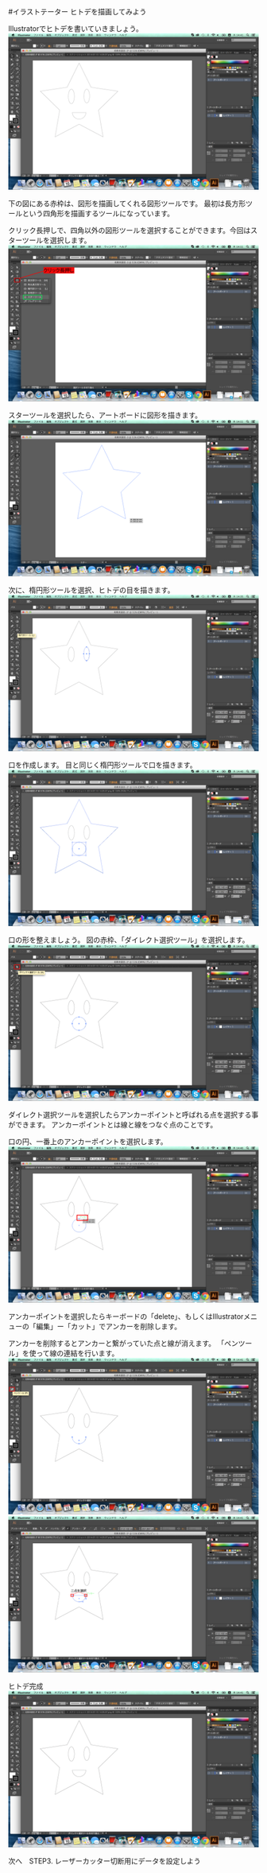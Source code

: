 
#イラストテーター ヒトデを描画してみよう

Illustratorでヒトデを書いていきましょう。
<br>
![](LC-2-22-01.png)

下の図にある赤枠は、図形を描画してくれる図形ツールです。
最初は長方形ツールという四角形を描画するツールになっています。

クリック長押しで、四角以外の図形ツールを選択することができます。今回はスターツールを選択します。
<br>
![](LC-2-22-02.png)

スターツールを選択したら、アートボードに図形を描きます。
<br>
![](LC-2-22-03.png)


次に、楕円形ツールを選択、ヒトデの目を描きます。
<br>
![](LC-2-22-04.png)


口を作成します。
目と同じく楕円形ツールで口を描きます。
<br>
![](LC-2-22-05.png)

口の形を整えましょう。
図の赤枠、「ダイレクト選択ツール」を選択します。
<br>
![](LC-2-22-06.png)

ダイレクト選択ツールを選択したらアンカーポイントと呼ばれる点を選択する事ができます。
アンカーポイントとは線と線をつなぐ点のことです。

口の円、一番上のアンカーポイントを選択します。
<br>
![](LC-2-22-07.png)

アンカーポイントを選択したらキーボードの「delete」、もしくはIllustratorメニューの「編集」ー「カット」でアンカーを削除します。

アンカーを削除するとアンカーと繋がっていた点と線が消えます。
「ペンツール」を使って線の連結を行います。
<br>
![](LC-2-22-08.png)
![](LC-2-22-09.png)


ヒトデ完成
<br>
![](LC-2-22-10.png)

次へ　STEP3. レーザーカッター切断用にデータを設定しよう